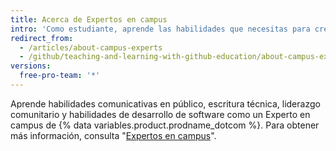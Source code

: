 ```yaml
---
title: Acerca de Expertos en campus
intro: 'Como estudiante, aprende las habilidades que necesitas para crear un portfolio real y una comunidad tecnológica de tu escuela, con la capacitación de Expertos en campus de {% data variables.product.prodname_dotcom %}.'
redirect_from:
  - /articles/about-campus-experts
  - /github/teaching-and-learning-with-github-education/about-campus-experts
versions:
  free-pro-team: '*'
---
```

Aprende habilidades comunicativas en público, escritura técnica, liderazgo comunitario y habilidades de desarrollo de software como un Experto en campus de {% data variables.product.prodname_dotcom %}. Para obtener más información, consulta "[Expertos en campus](https://education.github.com/students/experts)".
